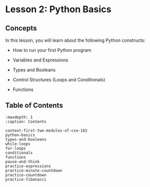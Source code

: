 # <i class="fas fa-book fa-fw"></i> Lesson 2: Python Basics

## Concepts

In this lesson, you will learn about the following Python constructs: <br />

- How to run your first Python program

- Variables and Expressions

- Types and Booleans

- Control Structures (Loops and Conditionals)

- Functions <br />

## Table of Contents

```{toctree}
:maxdepth: 1
:caption: Contents

context-first-two-modules-of-cse-163
python-basics
types-and-booleans
while-loops
for-loops
conditionals
functions
pause-and-think
practice-expressions
practice-minute-countdown
practice-countdown
practice-fibonacci
```
